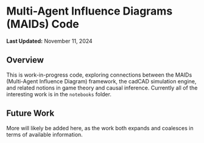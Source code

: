 # Multi-Agent Influence Diagrams (MAIDs) Code

**Last Updated:** November 11, 2024

## Overview

This is work-in-progress code, exploring connections between the MAIDs (Multi-Agent Influence Diagram) framework, the cadCAD simulation engine, and related notions in game theory and causal inference. Currently all of the interesting work is in the `notebooks` folder. 

## Future Work

More will likely be added here, as the work both expands and coalesces in terms of available information. 

